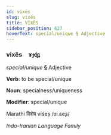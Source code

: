 ```yaml
---
id: vixës
slug: vixës
title: VİXËS
sidebar_position: 627
hoverText: special/unique § Adjective
---
```


### vixës&emsp;<span kind="abugida">ɤɟɋ́ʇ</span>

*special/unique* **§** Adjective

**Verb**: to be special/unique

**Noun**: specialness/uniqueness

**Modifier**: special/unique

Marathi विशेष viśeṣ /ʋi.ɕeʂ/

*Indo-Iranian Language Family*